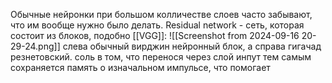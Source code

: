 Обычные нейронки при большом колличестве слоев часто забывают, что им вообще нужно было делать. 
Residual network - сеть, которая состоит из блоков, подобно [[VGG]]: 
![[Screenshot from 2024-09-16 20-29-24.png]]
слева обычный вирджин нейронный блок, а справа гигачад резнетовский. 
соль в том, что перенося через слой инпут тем самым сохраняется память о изначальном импульсе, что помогает